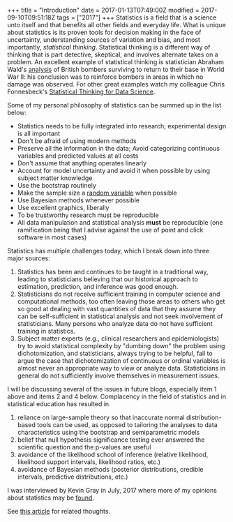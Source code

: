 +++
title = "Introduction"
date = 2017-01-13T07:49:00Z
modified = 2017-09-10T09:51:18Z
tags = ["2017"]
+++
Statistics is a field that is a science unto itself and that benefits all other fields
and everyday life.  What is unique about statistics is its proven tools
for decision making in the face of uncertainty, understanding sources of
variation and bias, and most importantly, *statistical thinking*.
 Statistical thinking is a different way of thinking that is part
detective, skeptical, and involves alternate takes on a problem.  An
excellent example of statistical thinking is statistician Abraham
Wald's [analysis](https://en.wikipedia.org/wiki/Abraham_Wald) of British
bombers surviving to return to their base in World War II: his
conclusion was to reinforce bombers in areas in which no damage was
observed.    For other great examples watch my colleague Chris
Fonnesbeck's [Statistical Thinking for Data
Science](https://www.youtube.com/watch?v=TGGGDpb04Yc).

Some of my personal philosophy of statistics can be summed up in the
list below:

-   Statistics needs to be fully integrated into research; experimental
    design is all important
-   Don't be afraid of using modern methods
-   Preserve all the information in the data; Avoid categorizing
    continuous variables and predicted values at all costs
-   Don't assume that anything operates linearly
-   Account for model uncertainty and avoid it when possible by using
    subject matter knowledge
-   Use the bootstrap routinely
-   Make the sample size a [random variable](https://stats.stackexchange.com/questions/256623) when possible
-   Use Bayesian methods whenever possible
-   Use excellent graphics, liberally
-   To be trustworthy research must be reproducible
-   All data manipulation and statistical analysis **must** be
    reproducible (one ramification being that I advise against the use
    of point and click software in most cases)

Statistics has multiple challenges today, which I break down into
three major
sources:

1.  Statistics has been and continues to be taught in a traditional
    way, leading to statisticians believing that our historical approach
    to estimation, prediction, and inference was good
    enough.
2.  Statisticians do not receive sufficient training in computer
    science and computational methods, too often leaving those areas to
    others who get so good at dealing with vast quantities of data that
    they assume they can be self-sufficient in statistical analysis and
    not seek involvement of statisticians.  Many persons  who analyze
    data do not have sufficient training in
    statistics.
3.  Subject matter experts (e.g., clinical researchers and
    epidemiologists) try to avoid statistical complexity by "dumbing
    down" the problem using dichotomization, and statisticians, always
    trying to be helpful, fail to argue the case that dichotomization of
    continuous or ordinal variables is almost never an appropriate way
    to view or analyze data.  Statisticians in general do not
    sufficiently involve themselves in measurement
    issues.

I will be discussing several of the issues in future blogs, especially
item 1 above and items 2 and 4 below.  Complacency in the field of statistics and in statistical education has resulted in

1.  reliance on large-sample theory so that inaccurate normal
    distribution-based tools can be used, as opposed to tailoring the
    analyses to data characteristics using the bootstrap and
    semiparametric models
2.  belief that null hypothesis significance testing ever answered the
    scientific question and the p-values are useful
3.  avoidance of the likelihood school of inference (relative
    likelihood, likelihood support intervals, likelihood ratios, etc.)
4.  avoidance of Bayesian methods (posterior distributions, credible
    intervals, predictive distributions, etc.)

I was interviewed by Kevin Gray in July, 2017 where more of my opinions
about statistics may be
[found](http://www.greenbookblog.org/2017/08/02/vital-statistics-you-never-learned-because-theyre-never-taught/).

See [this article](/post/improve-research) for related thoughts.
